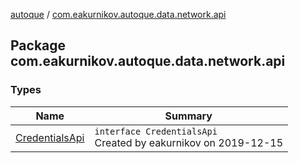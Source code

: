 [autoque](../index.md) / [com.eakurnikov.autoque.data.network.api](./index.md)

## Package com.eakurnikov.autoque.data.network.api

### Types

| Name | Summary |
|---|---|
| [CredentialsApi](-credentials-api/index.md) | `interface CredentialsApi`<br>Created by eakurnikov on 2019-12-15 |
